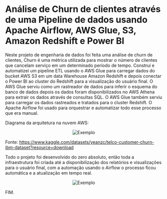 # Análise de Churn de clientes através de uma Pipeline de dados usando Apache Airflow, AWS Glue, S3, Amazon Redshift e Power BI

Neste projeto de engenharia de dados foi feita uma análise de churn de clientes, Churn é uma métrica utilizada para mostrar o número de clientes que cancelam serviço em um determinado período de tempo.
Construí e automatizei um pipeline ETL usando o AWS Glue para carregar dados do bucket AWS S3 em um data Warehouse Amazon Redshift e depois conectar o Power BI ao cluster do Redshift para a visualização do usuário final. O AWS Glue serviu como um rastreador de dados para inferir o esquema do banco de dados depois os dados foram disponibilizados no AWS Athena para extrair os dados através de consultas SQL. O AWS Glue também serviu para carregar os dados rastreados e tratados para o cluster Redshift. O Apache Airflow foi usado para orquestrar e automatizar todo esse processo que era manual.

Diagrama da arquitetura na nuvem AWS:
<div align="center">
  <img src="https://github.com/CamilaDeAlm/Customer-Churn-Analysis-through-a-Data-Pipeline-using-Airflow-AWS-Glue-S3-Redshift-and-Power-BI/blob/main/folder/Captura%20de%20tela%202024-07-28%20101638.png" alt="Exemplo" width="largura" height="altura">
</div>

Fonte: https://www.kaggle.com/datasets/yeanzc/telco-customer-churn-ibm-dataset?resource=download

Todo o projeto foi desenvolvido do zero absoluto, então toda a infraestrutura foi criada até a disponibilização dos relatórios e visualizações
para o usuário final, com a automação usando o Airflow o processo ficou automática e a atualização em tempo real.

<div align="center">
  <img src="https://github.com/CamilaDeAlm/Customer-Churn-Analysis-through-a-Data-Pipeline-using-Airflow-AWS-Glue-S3-Redshift-and-Power-BI/blob/main/folder/Captura%20de%20tela%202024-07-28%20102109.png" alt="Exemplo" width="largura" height="altura">
</div>

FIM.
